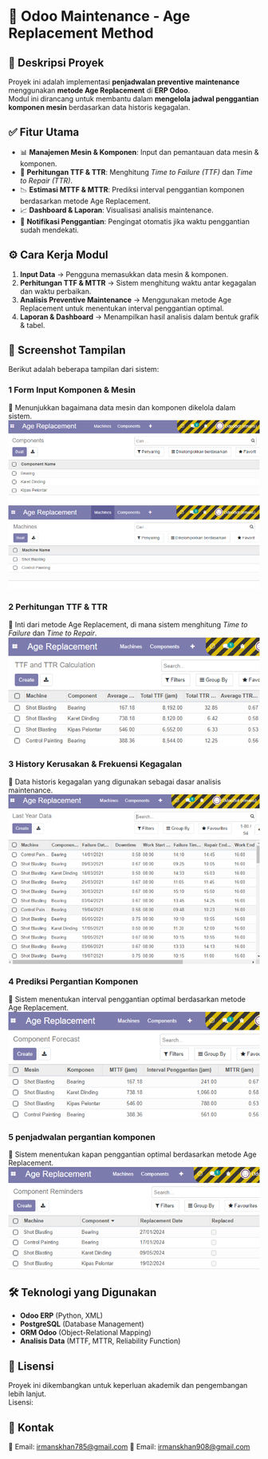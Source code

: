 # 🚀 Odoo Maintenance - Age Replacement Method

## 📌 Deskripsi Proyek

Proyek ini adalah implementasi **penjadwalan preventive maintenance** menggunakan **metode Age Replacement** di **ERP Odoo**.  
Modul ini dirancang untuk membantu dalam **mengelola jadwal penggantian komponen mesin** berdasarkan data historis kegagalan.

## ✅ Fitur Utama

- 📊 **Manajemen Mesin & Komponen**: Input dan pemantauan data mesin & komponen.
- 🔢 **Perhitungan TTF & TTR**: Menghitung *Time to Failure (TTF)* dan *Time to Repair (TTR)*.
- 📉 **Estimasi MTTF & MTTR**: Prediksi interval penggantian komponen berdasarkan metode Age Replacement.
- 📈 **Dashboard & Laporan**: Visualisasi analisis maintenance.
- 🔔 **Notifikasi Penggantian**: Pengingat otomatis jika waktu penggantian sudah mendekati.

## ⚙️ Cara Kerja Modul

1. **Input Data** → Pengguna memasukkan data mesin & komponen.
2. **Perhitungan TTF & MTTR** → Sistem menghitung waktu antar kegagalan dan waktu perbaikan.
3. **Analisis Preventive Maintenance** → Menggunakan metode Age Replacement untuk menentukan interval penggantian optimal.
4. **Laporan & Dashboard** → Menampilkan hasil analisis dalam bentuk grafik & tabel.

## 📸 Screenshot Tampilan

Berikut adalah beberapa tampilan dari sistem:

### **1 Form Input Komponen & Mesin**
📌 Menunjukkan bagaimana data mesin dan komponen dikelola dalam sistem.  
![input komponen](screenshots/komponen.png)
![input mesin](screenshots/mesin.png)

### **2 Perhitungan TTF & TTR**
📌 Inti dari metode Age Replacement, di mana sistem menghitung *Time to Failure* dan *Time to Repair*.  
![Perhitungan TTF TTR](screenshots/ttf_ttr.png)

### **3 History Kerusakan & Frekuensi Kegagalan**
📌 Data historis kegagalan yang digunakan sebagai dasar analisis maintenance.  
![History Kerusakan](screenshots/history.png)

### **4 Prediksi Pergantian Komponen**
📌 Sistem menentukan interval penggantian optimal berdasarkan metode Age Replacement.  
![Prediksi Pergantian](screenshots/prediksi.png)

### **5 penjadwalan pergantian komponen**
📌 Sistem menentukan kapan penggantian optimal berdasarkan metode Age Replacement.  
![Prediksi Pergantian](screenshots/penjadwalan.png)

## 🛠️ Teknologi yang Digunakan

- **Odoo ERP** (Python, XML)
- **PostgreSQL** (Database Management)
- **ORM Odoo** (Object-Relational Mapping)
- **Analisis Data** (MTTF, MTTR, Reliability Function)

## 📜 Lisensi
Proyek ini dikembangkan untuk keperluan akademik dan pengembangan lebih lanjut.  
Lisensi: 

## 📩 Kontak

📧 Email: irmanskhan785@gmail.com
📧 Email: irmanskhan908@gmail.com
